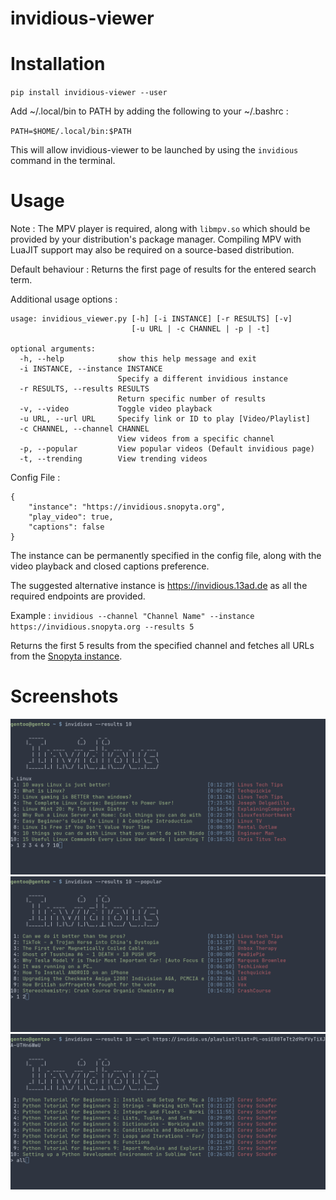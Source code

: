 # invidious-viewer
# Installation
`pip install invidious-viewer --user`

Add ~/.local/bin to PATH by adding the following to your ~/.bashrc :

`PATH=$HOME/.local/bin:$PATH`

This will allow invidious-viewer to be launched by using the `invidious` command in the terminal. 

# Usage
Note :
The MPV player is required, along with `libmpv.so` which should be provided by your distribution's package manager. Compiling MPV with LuaJIT support may also be required on a source-based distribution.

Default behaviour :
Returns the first page of results for the entered search term.

Additional usage options :
```
usage: invidious_viewer.py [-h] [-i INSTANCE] [-r RESULTS] [-v]
                           [-u URL | -c CHANNEL | -p | -t]

optional arguments:
  -h, --help            show this help message and exit
  -i INSTANCE, --instance INSTANCE
                        Specify a different invidious instance
  -r RESULTS, --results RESULTS
                        Return specific number of results
  -v, --video           Toggle video playback
  -u URL, --url URL     Specify link or ID to play [Video/Playlist]
  -c CHANNEL, --channel CHANNEL
                        View videos from a specific channel
  -p, --popular         View popular videos (Default invidious page)
  -t, --trending        View trending videos
```

Config File :
```
{
    "instance": "https://invidious.snopyta.org",
    "play_video": true,
    "captions": false
}
```

The instance can be permanently specified in the config file, along with the video playback and closed captions preference.

The suggested alternative instance is https://invidious.13ad.de as all the required endpoints are provided.

Example :
`invidious --channel "Channel Name" --instance https://invidious.snopyta.org --results 5`

Returns the first 5 results from the specified channel and fetches all URLs from the <a href="https://invidious.snopyta.org/">Snopyta instance</a>.

# Screenshots
![ScreenShot](https://raw.githubusercontent.com/git-bruh/invidious-viewer/master/screenshots/Search.png)
![ScreenShot](https://raw.githubusercontent.com/git-bruh/invidious-viewer/master/screenshots/Popular.png)
![ScreenShot](https://raw.githubusercontent.com/git-bruh/invidious-viewer/master/screenshots/Playlist.png)
